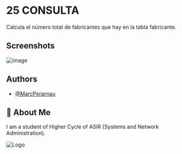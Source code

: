 # 25 CONSULTA

Calcula el número total de fabricantes que hay en la tabla fabricante.

## Screenshots

![image](https://github.com/MarcPerarnau/MYSQL/assets/151735878/0f6bfe5c-20fc-412f-ae4e-beb0f68e8f26)

## Authors

- [@MarcPerarnau](https://github.com/MarcPerarnau)


## 🚀 About Me
I am a student of Higher Cycle of ASIR (Systems and Network Administration).


![Logo](https://github.com/MarcPerarnau/MV/assets/151735878/dbd36d50-971f-4147-8b66-0c489954895e)


